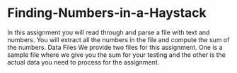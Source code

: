 # Finding-Numbers-in-a-Haystack
In this assignment you will read through and parse a file with text and numbers. You will extract all the numbers in the file and compute the sum of the numbers.
Data Files
We provide two files for this assignment. One is a sample file where we give you the sum for your testing and the other is the actual data you need to process for the assignment.
